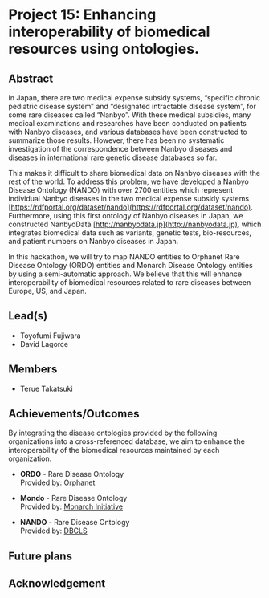 # Project 15: Enhancing interoperability of biomedical resources using ontologies.

## Abstract

In Japan, there are two medical expense subsidy systems, “specific chronic pediatric disease system” and “designated intractable disease system”, for some rare diseases called “Nanbyo”. With these medical subsidies, many medical examinations and researches have been conducted on patients with Nanbyo diseases, and various databases have been constructed to summarize those results. However, there has been no systematic investigation of the correspondence between Nanbyo diseases and diseases in international rare genetic disease databases so far. 

This makes it difficult to share biomedical data on Nanbyo diseases with the rest of the world. To address this problem, we have developed a Nanbyo Disease Ontology (NANDO) with over 2700 entities which represent individual Nanbyo diseases in the two medical expense subsidy systems [https://rdfportal.org/dataset/nando](https://rdfportal.org/dataset/nando). Furthermore, using this first ontology of Nanbyo diseases in Japan, we constructed NanbyoData [http://nanbyodata.jp](http://nanbyodata.jp), which integrates biomedical data such as variants, genetic tests, bio-resources, and patient numbers on Nanbyo diseases in Japan. 

In this hackathon, we will try to map NANDO entities to Orphanet Rare Disease Ontology (ORDO) entities and Monarch Disease Ontology entities by using a semi-automatic approach. We believe that this will enhance interoperability of biomedical resources related to rare diseases between Europe, US, and Japan.

## Lead(s)
* Toyofumi Fujiwara
* David Lagorce

## Members
* Terue Takatsuki

## Achievements/Outcomes
By integrating the disease ontologies provided by the following organizations into a cross-referenced database, we aim to enhance the interoperability of the biomedical resources maintained by each organization.

- **ORDO** - Rare Disease Ontology  
  Provided by: [Orphanet](https://www.orpha.net/)

- **Mondo** - Rare Disease Ontology  
  Provided by: [Monarch Initiative](https://monarchinitiative.org/)

- **NANDO** - Rare Disease Ontology  
  Provided by: [DBCLS](https://dbcls.rois.ac.jp/)


## Future plans

## Acknowledgement




